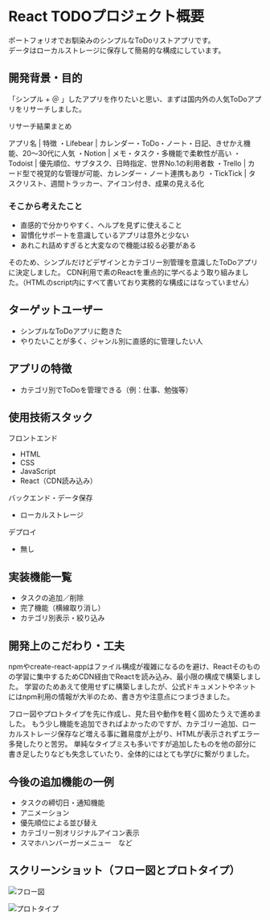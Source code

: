 # React TODOプロジェクト概要
ポートフォリオでお馴染みのシンプルなToDoリストアプリです。  
データはローカルストレージに保存して簡易的な構成にしています。

## 開発背景・目的
「シンプル + ＠ 」したアプリを作りたいと思い、まずは国内外の人気ToDoアプリをリサーチしました。

リサーチ結果まとめ

アプリ名 | 特徴
・Lifebear | カレンダー・ToDo・ノート・日記、きせかえ機能、20〜30代に人気
・Notion | メモ・タスク・多機能で柔軟性が高い
・Todoist | 優先順位、サブタスク、日時指定、世界No.1の利用者数
・Trello | カード型で視覚的な管理が可能、カレンダー・ノート連携もあり
・TickTick | タスクリスト、週間トラッカー、アイコン付き、成果の見える化

### そこから考えたこと
- 直感的で分かりやすく、ヘルプを見ずに使えること
- 習慣化サポートを意識しているアプリは意外と少ない
- あれこれ詰めすぎると大変なので機能は絞る必要がある

そのため、シンプルだけどデザインとカテゴリー別管理を意識したToDoアプリに決定しました。
CDN利用で素のReactを重点的に学べるよう取り組みました。（HTMLのscript内にすべて書いており実務的な構成にはなっていません）

## ターゲットユーザー
- シンプルなToDoアプリに飽きた
- やりたいことが多く、ジャンル別に直感的に管理したい人

## アプリの特徴
- カテゴリ別でToDoを管理できる（例：仕事、勉強等）

## 使用技術スタック

フロントエンド
- HTML
- CSS
- JavaScript
- React（CDN読み込み）

バックエンド・データ保存
- ローカルストレージ

デプロイ
- 無し


## 実装機能一覧
- タスクの追加／削除
- 完了機能（横線取り消し）
- カテゴリ別表示・絞り込み

## 開発上のこだわり・工夫
npmやcreate-react-appはファイル構成が複雑になるのを避け、Reactそのものの学習に集中するためCDN経由でReactを読み込み、最小限の構成で構築しました。
学習のためあえて使用せずに構築しましたが、公式ドキュメントやネットにはnpm利用の情報が大半のため、書き方や注意点につまづきました。

フロー図やプロトタイプを先に作成し、見た目や動作を軽く固めたうえで進めました。
もう少し機能を追加できればよかったのですが、カテゴリー追加、ローカルストレージ保存など増える事に難易度が上がり、HTMLが表示されずエラー多発したりと苦労。
単純なタイプミスも多いですが追加したものを他の部分に書き足したりなども失念していたり、全体的にはとても学びに繋がりました。

## 今後の追加機能の一例
- タスクの締切日・通知機能
- アニメーション
- 優先順位による並び替え
- カテゴリー別オリジナルアイコン表示
- スマホハンバーガーメニュー　など

## スクリーンショット（フロー図とプロトタイプ）

![フロー図](.todo_flowpic.jpg)

![プロトタイプ](.figma-prototype.png)

